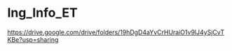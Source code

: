 # Ing_Info_ET

https://drive.google.com/drive/folders/19hDgD4aYvCrHUraiO1v9lJ4ySjCvTKBe?usp=sharing
